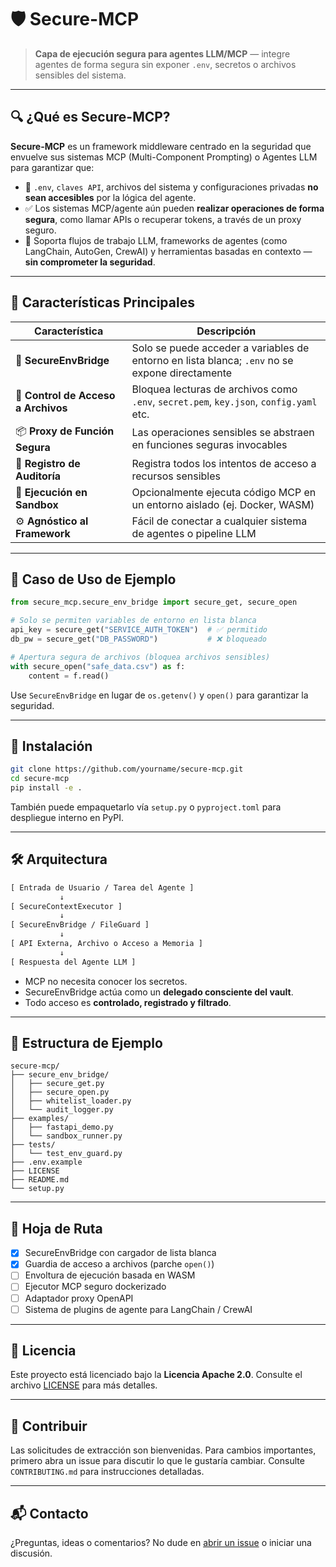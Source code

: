 # 🛡️ Secure-MCP

> **Capa de ejecución segura para agentes LLM/MCP** — integre agentes de forma segura sin exponer `.env`, secretos o archivos sensibles del sistema.

---

## 🔍 ¿Qué es Secure-MCP?

**Secure-MCP** es un framework middleware centrado en la seguridad que envuelve sus sistemas MCP (Multi-Component Prompting) o Agentes LLM para garantizar que:

- 🚫 `.env`, `claves API`, archivos del sistema y configuraciones privadas **no sean accesibles** por la lógica del agente.
- ✅ Los sistemas MCP/agente aún pueden **realizar operaciones de forma segura**, como llamar APIs o recuperar tokens, a través de un proxy seguro.
- 🧠 Soporta flujos de trabajo LLM, frameworks de agentes (como LangChain, AutoGen, CrewAI) y herramientas basadas en contexto — **sin comprometer la seguridad**.

---

## 🧱 Características Principales

| Característica                  | Descripción                                                                 |
|--------------------------------|-----------------------------------------------------------------------------|
| 🔐 **SecureEnvBridge**          | Solo se puede acceder a variables de entorno en lista blanca; `.env` no se expone directamente |
| 📂 **Control de Acceso a Archivos** | Bloquea lecturas de archivos como `.env`, `secret.pem`, `key.json`, `config.yaml` etc. |
| 📦 **Proxy de Función Segura**   | Las operaciones sensibles se abstraen en funciones seguras invocables        |
| 📜 **Registro de Auditoría**     | Registra todos los intentos de acceso a recursos sensibles                    |
| 🧪 **Ejecución en Sandbox**      | Opcionalmente ejecuta código MCP en un entorno aislado (ej. Docker, WASM)     |
| ⚙️ **Agnóstico al Framework**    | Fácil de conectar a cualquier sistema de agentes o pipeline LLM               |

---

## 🧰 Caso de Uso de Ejemplo

```python
from secure_mcp.secure_env_bridge import secure_get, secure_open

# Solo se permiten variables de entorno en lista blanca
api_key = secure_get("SERVICE_AUTH_TOKEN")  # ✅ permitido
db_pw = secure_get("DB_PASSWORD")           # ❌ bloqueado

# Apertura segura de archivos (bloquea archivos sensibles)
with secure_open("safe_data.csv") as f:
    content = f.read()
```

Use `SecureEnvBridge` en lugar de `os.getenv()` y `open()` para garantizar la seguridad.

---

## 🔧 Instalación

```bash
git clone https://github.com/yourname/secure-mcp.git
cd secure-mcp
pip install -e .
```

También puede empaquetarlo vía `setup.py` o `pyproject.toml` para despliegue interno en PyPI.

---

## 🛠️ Arquitectura

```txt
[ Entrada de Usuario / Tarea del Agente ]
           ↓
[ SecureContextExecutor ]
           ↓
[ SecureEnvBridge / FileGuard ]
           ↓
[ API Externa, Archivo o Acceso a Memoria ]
           ↓
[ Respuesta del Agente LLM ]
```

* MCP no necesita conocer los secretos.
* SecureEnvBridge actúa como un **delegado consciente del vault**.
* Todo acceso es **controlado, registrado y filtrado**.

---

## 📄 Estructura de Ejemplo

```
secure-mcp/
├── secure_env_bridge/
│   ├── secure_get.py
│   ├── secure_open.py
│   ├── whitelist_loader.py
│   └── audit_logger.py
├── examples/
│   ├── fastapi_demo.py
│   └── sandbox_runner.py
├── tests/
│   └── test_env_guard.py
├── .env.example
├── LICENSE
├── README.md
└── setup.py
```

---

## 🚧 Hoja de Ruta

* [x] SecureEnvBridge con cargador de lista blanca
* [x] Guardia de acceso a archivos (parche `open()`)
* [ ] Envoltura de ejecución basada en WASM
* [ ] Ejecutor MCP seguro dockerizado
* [ ] Adaptador proxy OpenAPI
* [ ] Sistema de plugins de agente para LangChain / CrewAI

---

## 🔐 Licencia

Este proyecto está licenciado bajo la **Licencia Apache 2.0**.
Consulte el archivo [LICENSE](./LICENSE) para más detalles.

---

## 🤝 Contribuir

Las solicitudes de extracción son bienvenidas.
Para cambios importantes, primero abra un issue para discutir lo que le gustaría cambiar.
Consulte `CONTRIBUTING.md` para instrucciones detalladas.

---

## 📬 Contacto

¿Preguntas, ideas o comentarios?
No dude en [abrir un issue](https://github.com/yourname/secure-mcp/issues) o iniciar una discusión.
